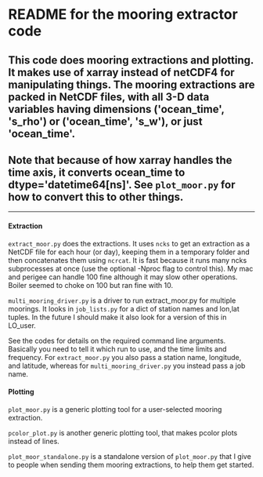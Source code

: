 # README for the mooring extractor code

## This code does mooring extractions and plotting. It makes use of **xarray** instead of netCDF4 for manipulating things. The mooring extractions are packed in NetCDF files, with all 3-D data variables having dimensions ('ocean_time', 's_rho') or ('ocean_time', 's_w'), or just 'ocean_time'.

## Note that because of how xarray handles the time axis, it converts **ocean_time** to dtype='datetime64[ns]'.  See `plot_moor.py` for how to convert this to other things.

---

#### Extraction

`extract_moor.py` does the extractions. It uses `ncks` to get an extraction as a NetCDF file for each hour (or day), keeping them in a temporary folder and then concatenates them using `ncrcat`.  It is fast because it runs many ncks subprocesses at once (use the optional -Nproc flag to control this).  My mac and perigee can handle 100 fine although it may slow other operations.  Boiler seemed to choke on 100 but ran fine with 10.

`multi_mooring_driver.py` is a driver to run extract_moor.py for multiple moorings. It looks in `job_lists.py` for a dict of station names and lon,lat tuples. In the future I should make it also look for a version of this in LO_user.

See the codes for details on the required command line arguments. Basically you need to tell it which run to use, and the time limits and frequency. For `extract_moor.py` you also pass a station name, longitude, and latitude, whereas for `multi_mooring_driver.py` you instead pass a job name.

#### Plotting

`plot_moor.py` is a generic plotting tool for a user-selected mooring extraction.

`pcolor_plot.py` is another generic plotting tool, that makes pcolor plots instead of lines.

`plot_moor_standalone.py` is a standalone version of `plot_moor.py` that I give to people when sending them mooring extractions, to help them get started.

